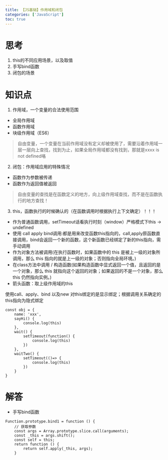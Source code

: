 ```yaml
---
title: 【JS基础】作用域和闭包
categories: ['JavaScript']
toc: true
---
```


# 思考
1. this的不同应用场景，以及取值
2. 手写bind函数
3. 闭包的场景


<!--more-->
# 知识点
1. 作用域，一个变量的合法使用范围
- 全局作用域
- 函数作用域
- 块级作用域（ES6）
> 自由变量，一个变量在当前作用域没有定义却被使用了，需要沿着作用域一层一层向上查找，找到为止，如果全局作用域都没有找到，那就是xxxx is not defined咯

2. 闭包：作用域应用的特殊情况
- 函数作为参数被传递
- 函数作为返回值被返回
> 自由变量的查找是在函数定义的地方，向上级作用域查找，而不是在函数执行的地方查找！

3. this，函数执行的时候确认的（在函数调用时根据执行上下文确定）！！！
- 作为普通函数调用，setTimeout话看执行时刻（window）严格模式下this -> undefined
- 使用 call apply bind调用:都是用来改变函数this指向的，call,apply原函数直接调用，bind会返回一个新的函数，这个新函数已经绑定了新的this指向，需手动调用
- 作为对象方法被调用(在执行函数时，如果函数中的 this 是被上一级的对象所调用，那么 this 指向的就是上一级的对象；否则指向全局环境。)
- 在class方法中调用 / 构造函数(如果构造函数中显式返回一个值，且返回的是一个对象，那么 this 就指向这个返回的对象；如果返回的不是一个对象，那么 this 仍然指向实例。)
- 箭头函数：取上级作用域的this

使用call、apply、bind 以及new 对this绑定的是显示绑定；根据调用关系确定的this指向为隐式绑定

```
const obj = {
    name: 'xxx',
    sayHi() {
        console.log(this)
    },
    wait() {
        setTimeout(function() {
            console.log(this)
        })
    },
    waitTwo() {
        setTimeout(()=> {
            console.log(this)
        })
    }
}
```
# 解答
- 手写bind函数

```
Function.prototype.bind1 = function () {
    // 获取参数
    const args = Array.prototype.slice.call(arguments);
    const _this = args.shift();
    const self = this;
    return function () {
        return self.apply(_this, args);
    }
```